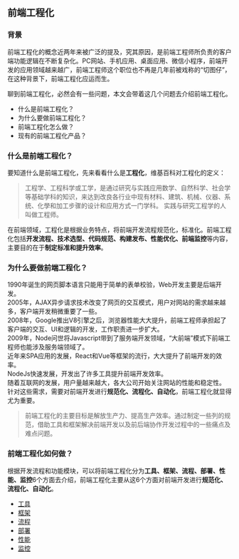 ## 前端工程化

### 背景
前端工程化的概念近两年来被广泛的提及，究其原因，是前端工程师所负责的客户端功能逻辑在不断复杂化。PC网站、手机应用、桌面应用、微信小程序，前端开发的应用领域越来越广，前端工程师这个职位也不再是几年前被戏称的“切图仔”，在这种背景下，前端工程化应运而生。

聊到前端工程化，必然会有一些问题，本文会带着这几个问题去介绍前端工程化。
* 什么是前端工程化？
* 为什么要做前端工程化？
* 前端工程化怎么做？
* 现有的前端工程化产品？

### 什么是前端工程化？
要知道什么是前端工程化，先来看看什么是**工程化**，维基百科对工程化的定义：
> 工程学、工程科学或工学，是通过研究与实践应用数学、自然科学、社会学等基础学科的知识，来达到改良各行业中现有材料、建筑、机械、仪器、系统、化學和加工步骤的设计和应用方式一门学科。 实践与研究工程学的人叫做工程师。
> 

在前端领域，工程化是根据业务特点，将前端开发流程规范化，标准化。前端工程化包括**开发流程、技术选型、代码规范、构建发布、性能优化、前端监控**等内容，主要目的在于**制定标准和提升效率**。

### 为什么要做前端工程化？
1990年诞生的网页脚本语言只能用于简单的表单校验，Web开发主要是后端开发。  
2005年，AJAX异步请求技术改变了网页的交互模式，用户对网站的需求越来越多，客户端开发稍微重要了一些。  
2008年，Google推出V8引擎之后，浏览器性能大大提升，前端工程师承担起了客户端的交互、UI和逻辑的开发，工作职责进一步扩大。  
2009年，Node问世将Javascript带到了服务端开发领域，“大前端”模式下前端工程师也能涉及服务端领域了。  
近年来SPA应用的发展，React和Vue等框架的流行，大大提升了前端开发的效率。  
NodeJs快速发展，开发出了许多工具提升前端开发效率。  
随着互联网的发展，用户量越来越大，各大公司开始关注网站的性能和稳定性。  
针对这些需求，需要对前端开发进行**规范化、流程化、自动化**，前端工程化就显得尤为重要。

>前端工程化的主要目标是解放生产力、提高生产效率。通过制定一些列的规范，借助工具和框架解决前端开发以及前后端协作开发过程中的一些痛点及难点问题。

### 前端工程化如何做？
根据开发流程和功能模块，可以将前端工程化分为**工具、框架、流程、部署、性能、监控**6个方面去介绍，前端工程化主要从这6个方面对前端开发进行**规范化、流程化、自动化**。

* [工具](#)
* [框架](#)
* [流程](#)
* [部署](#)
* [性能](#)
* [监控](#)
